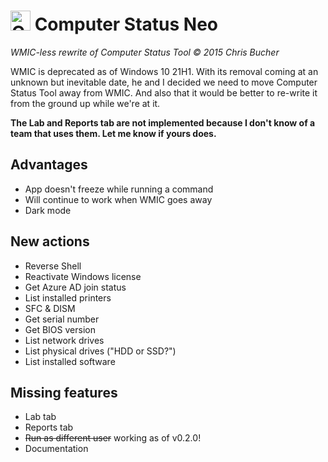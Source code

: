 # <img src="computer_on_fire.ico" alt="Computer on fire" height="32"/> Computer Status Neo
_WMIC-less rewrite of Computer Status Tool © 2015 Chris Bucher_

WMIC is deprecated as of Windows 10 21H1. With its removal coming at an unknown but inevitable date, he and I decided we need to move Computer Status Tool away from WMIC. And also that it would be better to re-write it from the ground up while we're at it.

**The Lab and Reports tab are not implemented because I don't know of a team that uses them. Let me know if yours does.**

## Advantages
- App doesn't freeze while running a command
- Will continue to work when WMIC goes away
- Dark mode

## New actions
- Reverse Shell
- Reactivate Windows license
- Get Azure AD join status
- List installed printers
- SFC & DISM
- Get serial number
- Get BIOS version
- List network drives
- List physical drives ("HDD or SSD?")
- List installed software

## Missing features
- Lab tab
- Reports tab
- ~~Run as different user~~ working as of v0.2.0!
- Documentation
